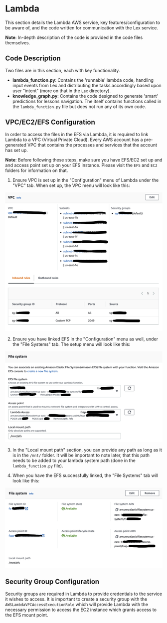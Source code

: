 # Lambda
This section details the Lambda AWS service, key features/configuration to be aware of, and the code written for communication with the Lex service.

**Note**: In-depth description of the code is provided in the code files themselves.

## Code Description
Two files are in this section, each with key functionality. 
- **lambda_function.py**: Contains the 'runnable' lambda code, handling input events from Lex and distributing the tasks accordingly based upon user "intent" (more on that in the `Lex` directory). 
- **knowledge_graph.py**: Contains the code designed to generate 'smart' predictions for lessons navigation. The itself contains functions called in the `lambda_function.py` file but does not run any of its own code.

## VPC/EC2/EFS Configuration
In order to access the files in the EFS via Lambda, it is required to link Lambda to a VPC (Virtual Private Cloud). Every AWS account has a pre-generated VPC that contains the processes and services that the account has set up.

**Note**: Before following these steps, make sure you have EFS/EC2 set up and and access point set up on your EFS instance. Please visit the `EFS` and `EC2` folders for information on that.

1. Ensure VPC is set up in the "Configuration" menu of Lambda under the "VPC" tab. When set up, the VPC menu will look like this:

![](vpc.png)

2. Ensure you have linked EFS in the "Configuration" menu as well, under the "File Systems" tab. The setup menu will look like this:

![](efs_setup.png)

3. In the "Local mount path" section, you can provide any path as long as it is in the `/mnt/` folder. It will be important to note later, that this path needs to be added to your lambda system path (done in the `lambda_function.py` file).

4. When you have the EFS successfully linked, the "File Systems" tab will look like this:

![](efs.png)

## Security Group Configuration

Security groups are required in Lambda to provide credentials to the service it wishes to access. It is important to create a security group with the `AWSLambdaVPCAccessExecutionRole` which will provide Lambda with the necessary permission to access the EC2 instance which grants access to the EFS mount point.